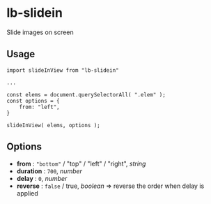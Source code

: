# lb-slidein

Slide images on screen

## Usage

```
import slideInView from "lb-slidein"

...

const elems = document.querySelectorAll( ".elem" );
const options = {
	from: "left",
}

slideInView( elems, options );
```

## Options

- **from** : `"bottom"` / "top" / "left" / "right", *string*
- **duration** : `700`, *number*
- **delay** : `0`, *number*
- **reverse** : `false` / true, *boolean* => reverse the order when delay is applied
